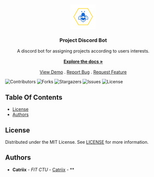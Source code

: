 <br/>
<p align="center">
  <a href="https://github.com/Catriix/ProBot">
    <img src="logo.png" alt="Logo" width="80" height="80">
  </a>

  <h3 align="center">Project Discord Bot</h3>

  <p align="center">
    A discord bot for assigning projects according to users interests.
    <br/>
    <br/>
    <a href="https://github.com/Catriix/ProBot"><strong>Explore the docs »</strong></a>
    <br/>
    <br/>
    <a href="https://github.com/Catriix/ProBot">View Demo</a>
    .
    <a href="https://github.com/Catriix/ProBot/issues">Report Bug</a>
    .
    <a href="https://github.com/Catriix/ProBot/issues">Request Feature</a>
  </p>
</p>

![Contributors](https://img.shields.io/github/contributors/Catriix/ProBot?color=dark-green) ![Forks](https://img.shields.io/github/forks/Catriix/ProBot?style=social) ![Stargazers](https://img.shields.io/github/stars/Catriix/ProBot?style=social) ![Issues](https://img.shields.io/github/issues/Catriix/ProBot) ![License](https://img.shields.io/github/license/Catriix/ProBot)

## Table Of Contents

* [License](#license)
* [Authors](#authors)

## License

Distributed under the MIT License. See [LICENSE](https://github.com/Catriix/ProBot/blob/main/LICENSE.md) for more information.

## Authors

* **Catriix** - *FIT CTU* - [Catriix](https://github.com/Catriix) - **
